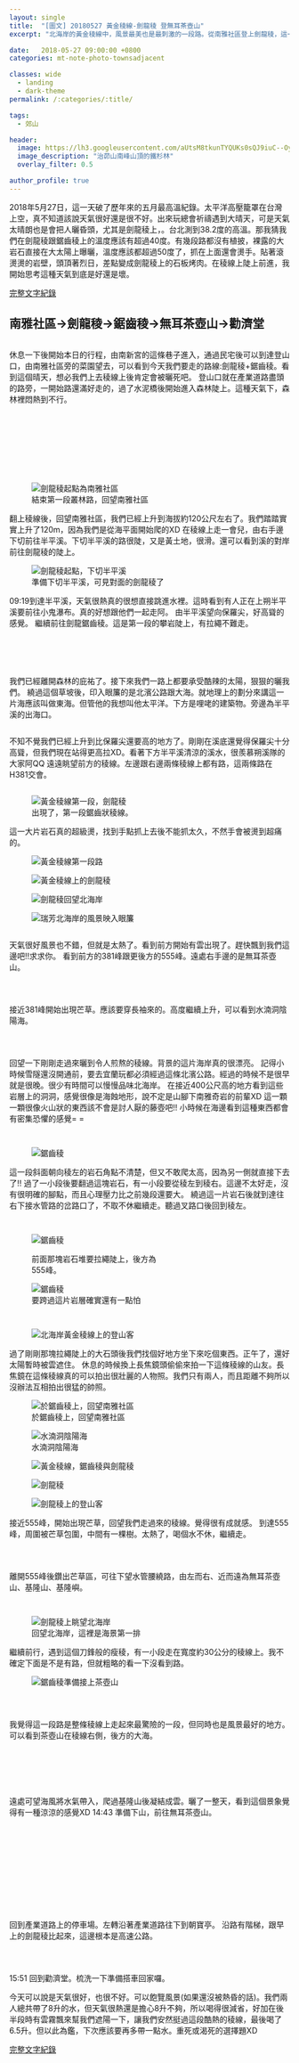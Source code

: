 ```yaml
---
layout: single
title:  "[圖文] 20180527 黃金稜線-劍龍稜 登無耳茶壺山"
excerpt: "北海岸的黃金稜線中，風景最美也是最刺激的一段路。從南雅社區登上劍龍稜，這一段稜線是由岩壁瘦稜所組成。風景非常棒，但頂著大太陽爬這條稜線要帶足飲用水。"

date:   2018-05-27 09:00:00 +0800
categories: mt-note-photo-townsadjacent

classes: wide
  - landing
  - dark-theme
permalink: /:categories/:title/

tags:
  - 郊山

header:
  image: https://lh3.googleusercontent.com/aUtsM8tkunTYQUKs0sQJ9iuC--OyXQkJJSRhQlpCp2EbEJI89peSYWpndgfN2bJbzYVdtZu_CyPvFimPiuo=w2000-h1800
  image_description: "治茆山南峰山頂的鐵杉林"
  overlay_filter: 0.5

author_profile: true
---
```


2018年5月27日，這一天破了歷年來的五月最高溫紀錄。太平洋高壓籠罩在台灣上空，真不知道該說天氣很好還是很不好。出來玩總會祈禱遇到大晴天，可是天氣太晴朗也是會把人曬昏頭，尤其是劍龍稜上，。台北測到38.2度的高溫。那我猜我們在劍龍稜跟鋸齒稜上的溫度應該有超過40度。有幾段路都沒有植披，裸露的大岩石直接在大太陽上曝曬，溫度應該都超過50度了，抓在上面還會燙手。貼著滾燙燙的岩壁，頭頂著烈日，差點變成劍龍稜上的石板烤肉。在稜線上陡上前進，我開始思考這種天氣到底是好還是壞。

<a href="/mt-note-literal/JainLong/" class="btn btn--primary">完整文字紀錄</a>

## 南雅社區->劍龍稜->鋸齒稜->無耳茶壺山->勸濟堂

<figure class="align-center">
  <img src="https://2.bp.blogspot.com/-7hNJA0n6Ggs/WwuoY_VcgLI/AAAAAAAA2hM/daO1VKO4HKcxFj4fuVm3K6WWuEV_NIHpQCKgBGAs/s1600/_MG_7135.JPG" alt="">
  <figcaption> </figcaption>
</figure> 

休息一下後開始本日的行程，由南新宮的這條巷子進入，通過民宅後可以到達登山口，由南雅社區旁的菜園望去，可以看到今天我們要走的路線:劍龍稜+鋸齒稜。看到這個晴天，想必我們上去稜線上後肯定會被曬死吧。
登山口就在產業道路盡頭的路旁，一開始路還滿好走的，過了水泥橋後開始進入森林陡上。這種天氣下，森林裡悶熱到不行。

<figure style="width: 45% " class="align-left">
  <img src="https://3.bp.blogspot.com/-KNHcykel83c/WwuoMNowpYI/AAAAAAAA2hE/FvSkCr4fRp4xkD0oESzo56acHYuVqqDcgCKgBGAs/s1600/_MG_7124.JPG" alt="">
  <figcaption> </figcaption>
</figure> 

<figure style="width: 45%" class="align-right">
  <img src="https://3.bp.blogspot.com/-Mvk4JFZIR38/WwuoUgzUhfI/AAAAAAAA2hI/wBDQwiGIRrgAYnjQHyIShs9i2cVfRk3mgCKgBGAs/s1600/_MG_7126.JPG" alt="">
  <figcaption> </figcaption>
</figure> 


<figure class="align-center">
  <img src="https://4.bp.blogspot.com/-vM_cUYupPH0/WwupLxVuJHI/AAAAAAAA2hk/y09AzOSOAWgP97KUiHeTZ3SfQk1G43PaQCKgBGAs/s1600/_MG_7138.JPG" alt="">
  <figcaption> </figcaption>
</figure> 


<figure style="width: 45% " class="align-left">
  <img src="https://3.bp.blogspot.com/-a1BGILKbDcw/Wwur1eajUsI/AAAAAAAA2iE/rrDEzzF7urkZoTbWVg4-uXKLDWR_-gE-ACLcBGAs/s1600/_MG_7139.JPG" alt="">
  <figcaption> </figcaption>
</figure> 

<figure style="width: 45%" class="align-right">
  <img src="https://1.bp.blogspot.com/-RNyArXhcyA4/Wwur1FM4ykI/AAAAAAAA2iA/iLV9l_qlbQERoEzLro-hDFJWl7enatt5QCLcBGAs/s1600/_MG_7140.JPG" alt="">
  <figcaption> </figcaption>
</figure> 

<figure style="width: 45% " class="align-left">
  <img src="https://4.bp.blogspot.com/-6zYeN5jqR4Y/Wwur1IpUpyI/AAAAAAAA2h8/xLOoqCjCgyUzUeJ1Hdzyzy73rLDUanCbwCLcBGAs/s1600/_MG_7142.JPG" alt="">
  <figcaption> </figcaption>
</figure> 

<figure style="width: 45%" class="align-right">
  <img src="https://2.bp.blogspot.com/-lJ4D495yi0E/Wwur16IBOJI/AAAAAAAA2iM/nRcyuVhY2HgcWr_EELAAbT2VJxDBrUR_gCLcBGAs/s1600/_MG_7143.JPG" alt="">
  <figcaption> </figcaption>
</figure> 

<figure style="width: 45% " class="align-left">
  <img src="" alt="">
  <figcaption> </figcaption>
</figure> 

<figure style="width: 45%" class="align-right">
  <img src="" alt="">
  <figcaption> </figcaption>
</figure> 

<figure class="align-center">
  <img src="https://2.bp.blogspot.com/-kIrWGk23q7Y/Wwur11su1PI/AAAAAAAA2iI/do3WZMTtf8UzFgxj3lXJetqWC9GpUB7ngCLcBGAs/s1600/_MG_7146.JPG" alt="劍龍稜起點為南雅社區">
  <figcaption> 結束第一段叢林路，回望南雅社區 </figcaption>
</figure> 

翻上稜線後，回望南雅社區，我們已經上升到海拔約120公尺左右了。我們踏踏實實上升了120m，因為我們是從海平面開始爬的XD 
在稜線上走一會兒，由右手邊下切前往半平溪。下切半平溪的路很陡，又是黃土地，很滑。還可以看到溪的對岸前往劍龍稜的陡上。

<figure class="align-center">
  <img src="https://2.bp.blogspot.com/-28fyVlNbVMk/Wwus4W6vIbI/AAAAAAAA2io/ZArnNO2QzRc_mO3ZgQDRa_oDAGryaQUngCLcBGAs/s1600/_MG_7151.JPG" alt="劍龍稜起點，下切半平溪">
  <figcaption> 準備下切半平溪，可見對面的劍龍稜了 </figcaption>
</figure> 

09:19到達半平溪，天氣很熱真的很想直接跳進水裡。這時看到有人正在上朔半平溪要前往小鬼瀑布。真的好想跟他們一起走阿。
由半平溪望向保羅尖，好高聳的感覺。
繼續前往劍龍鋸齒稜。這是第一段的攀岩陡上，有拉繩不難走。

<figure style="width: 45% " class="align-left">
  <img src="https://3.bp.blogspot.com/-I_ENoYyHd9w/Wwus5EiEpzI/AAAAAAAA2is/kXoABiirgAEy4Ll5OWDfAosMTcLWD49WgCLcBGAs/s1600/_MG_7156.JPG" alt="">
  <figcaption> </figcaption>
</figure> 

<figure style="width: 45%" class="align-right">
  <img src="https://3.bp.blogspot.com/-yNGWpvcPp2Q/Wwus5nCTFmI/AAAAAAAA2iw/kjDeFQSQTiAAWO9H8Z3HvRL58pK3I4LtgCLcBGAs/s1600/_MG_7158.JPG" alt="">
  <figcaption> </figcaption>
</figure> 

<figure style="width: 45% " class="align-left">
  <img src="https://4.bp.blogspot.com/-6-SqG5UiIn0/Wwus5nn4tuI/AAAAAAAA2i0/XF93Do-cV5AGKuu0e662n4sgEoYhvhblACLcBGAs/s1600/_MG_7160.JPG" alt="">
  <figcaption> </figcaption>
</figure> 

<figure style="width: 45%" class="align-right">
  <img src="https://2.bp.blogspot.com/-HDQBHKV9kQA/Wwus52RbZMI/AAAAAAAA2i4/7dvhXWvi43UI8Ubn33Vn6M6nosQnprlQwCLcBGAs/s1600/_MG_7161.JPG" alt="">
  <figcaption> </figcaption>
</figure> 


<figure class="align-center">
  <img src="https://2.bp.blogspot.com/-nSo3Aa6p2pI/Wwus6l_UYRI/AAAAAAAA2i8/MwddmK094-EnCARa7TjVufhF_caYlI6FACLcBGAs/s1600/_MG_7165.JPG" alt="">
  <figcaption> </figcaption>
</figure> 

我們已經離開森林的庇祐了。接下來我們一路上都要承受酷辣的太陽，狠狠的曬我們。
繞過這個草坡後，印入眼簾的是北濱公路跟大海。就地理上的劃分來講這一片海應該叫做東海。但管他的我想叫他太平洋。下方是哩咾的建築物。旁邊為半平溪的出海口。

<figure class="align-center">
  <img src="https://2.bp.blogspot.com/-K6nQm2P9Zb8/WwuvVZT4MjI/AAAAAAAA2kI/HzlotNOrZAQCS2h7o3Q-YcYEfeONkiGagCLcBGAs/s1600/_MG_7170.JPG" alt="">
  <figcaption> </figcaption>
</figure> 

不知不覺我們已經上升到比保羅尖還要高的地方了。剛剛在溪底還覺得保羅尖十分高聳，但我們現在站得更高拉XD。看著下方半平溪清涼的溪水，很羨慕朔溪隊的大家阿QQ
遠遠眺望前方的稜線。左邊跟右邊兩條稜線上都有路，這兩條路在H381交會。

<figure class="align-center">
  <img src="https://2.bp.blogspot.com/-kG1PzjtbVgY/WwuuH_LTlaI/AAAAAAAA2js/l3hAnHhjz-k4xBPtSsSOuXrq6OultmaRQCLcBGAs/s1600/_MG_7180.JPG" alt="">
  <figcaption> </figcaption>
</figure> 

<figure class="align-center">
  <img src="https://2.bp.blogspot.com/-b3Zl3hIKIAk/WwuwOCwTt3I/AAAAAAAA2kU/UTgI20tWH1w04VXQ-FXeWR-Yatp4i5REgCLcBGAs/s1600/_MG_7178.JPG" alt="黃金稜線第一段，劍龍稜">
  <figcaption> 出現了，第一段鋸齒狀稜線。 </figcaption>
</figure> 

這一大片岩石真的超級燙，找到手點抓上去後不能抓太久，不然手會被燙到超痛的。

<figure style="width: 45% " class="align-left">
  <img src="https://1.bp.blogspot.com/-836zm4qN6X0/Wwuww1a6ALI/AAAAAAAA2kc/kFZmZdWeoYEh24shnEMEuPkHaRjgWC6wgCLcBGAs/s1600/_MG_7191.JPG" alt="黃金稜線第一段路">
  <figcaption> </figcaption>
</figure> 

<figure style="width: 45%" class="align-right">
  <img src="https://4.bp.blogspot.com/--LtW0-_M27g/WwuuIp-ai2I/AAAAAAAA2j0/TdhKFqS1ieEJLMnymxdpAIqzPbfhPD8FwCLcBGAs/s1600/_MG_7197.JPG" alt="黃金稜線上的劍龍稜">
  <figcaption> </figcaption>
</figure> 

<figure style="width: 45% " class="align-left">
  <img src="https://3.bp.blogspot.com/-G2_TFei7Wzs/WwuxFQVkxqI/AAAAAAAA2ks/8GzVMXRLEGsbWCE8N_Tz2cv63lcH9SghwCLcBGAs/s1600/_MG_7202.JPG" alt="劍龍稜回望北海岸">
  <figcaption> </figcaption>
</figure> 

<figure style="width: 45%" class="align-right">
  <img src="https://2.bp.blogspot.com/-3NSuSTswcUg/WwuxE0RueXI/AAAAAAAA2ko/2sNi2IGhqOAV1AFBfkELHA_nqUfy6lcfgCLcBGAs/s1600/_MG_7203.JPG" alt="瑞芳北海岸的風景映入眼簾">
  <figcaption> </figcaption>
</figure> 

<figure class="align-center">
  <img src="https://4.bp.blogspot.com/-TFbbRenWebQ/WwuxFW11lRI/AAAAAAAA2kw/zvnhMCy_pYYLjx7BsIw_9kiVg3oCskqBACLcBGAs/s1600/_MG_7204.JPG" alt="">
  <figcaption> </figcaption>
</figure> 

天氣很好風景也不錯，但就是太熱了。看到前方開始有雲出現了。趕快飄到我們這邊吧!!求求你。
看到前方的381峰跟更後方的555峰。遠處右手邊的是無耳茶壺山。

<figure style="width: 45% " class="align-left">
  <img src="https://1.bp.blogspot.com/-_bnUasQexhk/WwuxF8ydqfI/AAAAAAAA2k0/pIUnWiLtl0QCVBHW94mzJ0NYKikTmkWxACLcBGAs/s1600/_MG_7209.JPG" alt="">
  <figcaption> </figcaption>
</figure> 

<figure style="width: 45%" class="align-right">
  <img src="https://2.bp.blogspot.com/-YrYTZ-VHa-g/Wwuxz7Q6_9I/AAAAAAAA2lM/Nni_u7egt4cVYLK9MXON8oiks3uBwNK_wCLcBGAs/s1600/_MG_7219.JPG" alt="">
  <figcaption> </figcaption>
</figure> 

<figure class="align-center">
  <img src="https://4.bp.blogspot.com/-aw7uA3Yvje0/Wwuxz-YogyI/AAAAAAAA2lQ/ThhfLAxX1hso9TCgfZVgFnUPBszgC5cEACLcBGAs/s1600/_MG_7223.JPG" alt="">
  <figcaption> </figcaption>
</figure> 

接近381峰開始出現芒草。應該要穿長袖來的。高度繼續上升，可以看到水湳洞陰陽海。

<figure style="width: 45% " class="align-left">
  <img src="https://3.bp.blogspot.com/-uRV25yHfRMY/Wwuxz1Xe_CI/AAAAAAAA2lI/R5zBiC9-6iYpPvtmdvtr7ZjEcG5_LYEfwCLcBGAs/s1600/_MG_7225.JPG" alt="">
  <figcaption> </figcaption>
</figure> 

<figure style="width: 45%" class="align-right">
  <img src="https://2.bp.blogspot.com/-EXN4Jei8_uo/WwuyybCSxzI/AAAAAAAA2lo/4u3bNlHB50EWjMWrjqp13P2AS7dR8brxwCLcBGAs/s1600/_MG_7228.JPG" alt="">
  <figcaption> </figcaption>
</figure> 

<figure class="align-center">
  <img src="https://4.bp.blogspot.com/-MUuLiEe01bY/Wwuyyf1r6MI/AAAAAAAA2lk/rfAFbmtPrAAwR4JFJg-C-w6mQKBykcpHACLcBGAs/s1600/_MG_7232.JPG" alt="">
  <figcaption> </figcaption>
</figure> 

回望一下剛剛走過來曬到令人煎熬的稜線。背景的這片海岸真的很漂亮。
記得小時候雪隧還沒開通前，要去宜蘭玩都必須經過這條北濱公路。經過的時候不是很早就是很晚。很少有時間可以慢慢品味北海岸。
在接近400公尺高的地方看到這些岩層上的洞洞，感覺很像是海蝕地形，說不定是山腳下南雅奇岩的前輩XD
這一顆一顆很像火山狀的東西該不會是討人厭的藤壺吧!!
小時候在海邊看到這種東西都會有密集恐懼的感覺= =

<figure style="width: 45% " class="align-left">
  <img src="https://3.bp.blogspot.com/-I1eEdGqm-zo/WwuyyQS4TlI/AAAAAAAA2ls/d6spQEsZH3UHceD4__AgBjBz2xqiVhZuQCLcBGAs/s1600/_MG_7244.JPG" alt="">
  <figcaption> </figcaption>
</figure> 

<figure style="width: 45%" class="align-right">
  <img src="https://4.bp.blogspot.com/-xTJndrCfXds/Wwuyy5Do5kI/AAAAAAAA2lw/VZq3f6tKzj02JJ-ZcPlG8CwM_GmQRpfNQCLcBGAs/s1600/_MG_7246.JPG" alt="">
  <figcaption> </figcaption>
</figure> 

<figure class="align-center">
  <img src="https://3.bp.blogspot.com/-YHcOYbh8Kjk/WwuyzEU0lWI/AAAAAAAA2l0/uJNqLsxeYfsIcYVHKvNGfEoAmHkdqZwkgCLcBGAs/s1600/_MG_7268.JPG" alt="鋸齒稜">
  <figcaption> </figcaption>
</figure> 

這一段斜面朝向稜左的岩石角點不清楚，但又不敢爬太高，因為另一側就直接下去了!!
過了一小段後要翻過這塊岩石，有一小段要從稜左到稜右。這邊不太好走，沒有很明確的腳點，而且心理壓力比之前幾段還要大。
繞過這一片岩石後就到達往右下接水管路的岔路口了，不取不休繼續走。聽過叉路口後回到稜左。

<figure style="width: 45% " class="align-left">
  <img src="https://2.bp.blogspot.com/-w9iiTkFnkQ0/WwvBl2lCX_I/AAAAAAAA2mM/FZW23MF8BrgN9fMOirO_oQCi1vyP6yGWACLcBGAs/s1600/_MG_7270.JPG" alt="">
  <figcaption> </figcaption>
</figure> 

<figure style="width: 45%" class="align-right">
  <img src="https://1.bp.blogspot.com/-tvanJ7XtxwE/WwvBly8C1FI/AAAAAAAA2mU/OQwzRw2HhH40uB4mkX8kIH_EpgwVAePsgCLcBGAs/s1600/_MG_7274.JPG" alt="">
  <figcaption> </figcaption>
</figure> 

<figure class="align-center">
  <img src="https://1.bp.blogspot.com/-BWkcFEHPBMg/WwvBlygrU5I/AAAAAAAA2mQ/JXM1vgjV0uUdDorBWbd74foCuQeMxTlowCLcBGAs/s1600/_MG_7276.JPG" alt="鋸齒稜">
  <figcaption> </figcaption>
</figure> 

<figure style="width: 45% " class="align-left">
  <img src="https://1.bp.blogspot.com/-rFpGTCruUIA/WwvCRJbSjAI/AAAAAAAA2ms/DOLJgh2nuXQpWsdrXWPrarVgYMRgi9NgQCLcBGAs/s1600/_MG_7279.JPG" alt="">
  <figcaption> 前面那塊岩石堆要拉繩陡上，後方為555峰。 </figcaption>
</figure> 

<figure style="width: 45%" class="align-right">
  <img src="https://3.bp.blogspot.com/-kxhcmTIWvzs/WwvCRI_fhAI/AAAAAAAA2mo/xXTogssnf00W1awopwExyM7tXxOMXrggACLcBGAs/s1600/_MG_7280.JPG" alt="鋸齒稜">
  <figcaption> 要跨過這片岩層確實還有一點怕 </figcaption>
</figure> 

<figure style="width: 45% " class="align-left">
  <img src="https://3.bp.blogspot.com/-4uzJVkzxKgw/WwvCRNi0DjI/AAAAAAAA2mw/GXhK6yDqdn868dA_QQ5jFwqfgQTtdmfGACLcBGAs/s1600/_MG_7284.JPG" alt="">
  <figcaption> </figcaption>
</figure> 

<figure style="width: 45%" class="align-right">
  <img src="https://2.bp.blogspot.com/-Bm9vpuMTqNU/WwvDPdlBgjI/AAAAAAAA2nM/mpqQMkpJjK8SmuIf6LKW0jOcygzfv7FCQCLcBGAs/s1600/_MG_7285.JPG" alt="">
  <figcaption> </figcaption>
</figure> 

<figure class="align-center">
  <img src="https://4.bp.blogspot.com/-U2qoQra2hVg/WwvDRbTw2II/AAAAAAAA2ns/yDcf_lCjtaMm4oXz5b_usi_ekZiiQJ2EgCLcBGAs/s1600/_MG_7316.JPG" alt="北海岸黃金稜線上的登山客">
  <figcaption> </figcaption>
</figure> 

過了剛剛那塊拉繩陡上的大石頭後我們找個好地方坐下來吃個東西。正午了，還好太陽暫時被雲遮住。
休息的時候換上長焦鏡頭偷偷來拍一下這條稜線的山友。長焦鏡在這條稜線真的可以拍出很壯麗的人物照。我們只有兩人，而且距離不夠所以沒辦法互相拍出很猛的帥照。

<figure class="align-center">
  <img src="https://3.bp.blogspot.com/-tVru82tSSCs/WwvDQh9i41I/AAAAAAAA2nc/AFYtZ4RI2q4XL_uHluEtlL6flA2xJFrSQCLcBGAs/s1600/_MG_7299.JPG" alt="於鋸齒稜上，回望南雅社區">
  <figcaption> 於鋸齒稜上，回望南雅社區 </figcaption>
</figure> 

<figure class="align-center">
  <img src="https://3.bp.blogspot.com/-Js1CYO_gFY0/WwvDRcA7AoI/AAAAAAAA2no/ffKs3wQpr_s2VG2GwtTcGTzT1vuOyB_3QCLcBGAs/s1600/_MG_7310.JPG" alt="水湳洞陰陽海">
  <figcaption> 水湳洞陰陽海 </figcaption>
</figure> 

<figure style="width: 45% " class="align-left">
  <img src="https://4.bp.blogspot.com/-zcJq8jnYt3g/WwvDQP0tXdI/AAAAAAAA2nU/Oy93uPD9yFceRJBK4LXTKuiCUISidMf3ACLcBGAs/s1600/_MG_7293.JPG" alt="黃金稜線，鋸齒稜與劍龍稜">
  <figcaption> </figcaption>
</figure> 

<figure style="width: 45%" class="align-right">
  <img src="https://2.bp.blogspot.com/-LDRaVAmKPtA/WwvDQRfgWgI/AAAAAAAA2nY/XmujaNmhLLQxktofHcLJx7KRg74tOyhHQCLcBGAs/s1600/_MG_7294.JPG" alt="劍龍稜">
  <figcaption> </figcaption>
</figure> 

<figure class="align-center">
  <img src="https://4.bp.blogspot.com/-EE60B6RD_wI/WwvDSOrX9BI/AAAAAAAA2nw/ob9IRA3TPU0htPusJIEy825iAkY5LqfuACLcBGAs/s1600/_MG_7317.JPG" alt="劍龍稜上的登山客">
  <figcaption>  </figcaption>
</figure>

接近555峰，開始出現芒草，回望我們走過來的稜線。覺得很有成就感。
到達555峰，周圍被芒草包圍，中間有一棵樹。太熱了，喝個水不休，繼續走。


<figure style="width: 45% " class="align-left">
  <img src="https://2.bp.blogspot.com/-xBOFJN5N0Vw/WwvFD3vWqiI/AAAAAAAA2og/WXpncbob1EYZW11gCEe6EdLH-pFpinzvwCLcBGAs/s1600/_MG_7338.JPG" alt="">
  <figcaption> </figcaption>
</figure> 

<figure style="width: 45%" class="align-right">
  <img src="https://2.bp.blogspot.com/-k4YX8AHoXFM/WwvFEU53wnI/AAAAAAAA2ok/j3MzHzIZarkr6TS5FMh9MyTDWKhYbC9xQCLcBGAs/s1600/_MG_7340.JPG" alt="">
  <figcaption> </figcaption>
</figure>

<figure class="align-center">
  <img src="https://1.bp.blogspot.com/-_31mWcv8T0Q/WwvFEdSHY0I/AAAAAAAA2oo/H3yKmFdbNhMGpIUUsvMqGfvTU6QaIChsACLcBGAs/s1600/_MG_7342.JPG" alt="">
  <figcaption> </figcaption>
</figure> 

離開555峰後鑽出芒草區，可往下望水管腰繞路，由左而右、近而遠為無耳茶壺山、基隆山、基隆嶼。

<figure style="width: 45% " class="align-left">
  <img src="https://2.bp.blogspot.com/-gpDgzoBLJZM/WwvJ94LtK0I/AAAAAAAA2o8/MMoHeqg7Lzc7qDTS1Iq1uZn0aClNsaozgCLcBGAs/s1600/_MG_7351.JPG" alt="">
  <figcaption> </figcaption>
</figure> 

<figure style="width: 45%" class="align-right">
  <img src="https://2.bp.blogspot.com/-7zGrUDiY2As/WwvJ-E0ub4I/AAAAAAAA2pE/WwdRqGM2EaMphyBJogRwVNWyuRTHNxMcgCLcBGAs/s1600/_MG_7353.JPG" alt="">
  <figcaption> </figcaption>
</figure>

<figure class="align-center">
  <img src="https://2.bp.blogspot.com/-R573mjrBHrY/WwvJ_TVpP0I/AAAAAAAA2pM/xv3aHAkuLYQtfPmdoOq2V7e3m7FYThbxgCLcBGAs/s1600/_MG_7391.JPG" alt="劍龍稜上眺望北海岸">
  <figcaption> 回望北海岸，這裡是海景第一排 </figcaption>
</figure> 

繼續前行，遇到這個刀鋒般的瘦稜，有一小段走在寬度約30公分的稜線上。我不確定下面是不是有路，但就粗略的看一下沒看到路。

<figure class="align-center">
  <img src="https://4.bp.blogspot.com/-fbBsvsUCWzU/WwvKAoPJ6NI/AAAAAAAA2pg/GXSdX0n6ojk8BZZlb6rJddDaBRYhtIgHQCLcBGAs/s1600/_MG_7476.JPG" alt="鋸齒稜準備接上茶壺山">
  <figcaption> </figcaption>
</figure> 

<figure style="width: 45% " class="align-left">
  <img src="https://4.bp.blogspot.com/-DJJgA4gtlp4/WwvKAxh_9BI/AAAAAAAA2pk/4FsiUCRTiG8Ik5g4MIhG4tMr1OIKLOuLQCLcBGAs/s1600/_MG_7478.JPG" alt="">
  <figcaption> </figcaption>
</figure> 

<figure style="width: 45%" class="align-right">
  <img src="https://1.bp.blogspot.com/-NoePqsXGXoU/WwvKBDLpiTI/AAAAAAAA2po/FbYDmM5QHm0lOgT0QFXva3cydXxIwKK_ACLcBGAs/s1600/_MG_7484.JPG" alt="">
  <figcaption> </figcaption>
</figure>

<figure class="align-center">
  <img src="https://2.bp.blogspot.com/-LbZMuAUrfnQ/WwvKBEfvcWI/AAAAAAAA2ps/xurFJbq5cU8mLBzM7RqWVQUvZG8X5EW1ACLcBGAs/s1600/_MG_7486.JPG" alt="">
  <figcaption>  </figcaption>
</figure> 

我覺得這一段路是整條稜線上走起來最驚險的一段，但同時也是風景最好的地方。可以看到茶壺山在稜線右側，後方的大海。

<figure style="width: 45% " class="align-left">
  <img src="https://1.bp.blogspot.com/-bNxWJXLalGk/WwvKBncxehI/AAAAAAAA2pw/Rinc6ju9ZugiROY5Aruh0wsDl_w5l2i9QCLcBGAs/s1600/_MG_7490.JPG" alt="">
  <figcaption> </figcaption>
</figure> 

<figure style="width: 45%" class="align-right">
  <img src="https://1.bp.blogspot.com/-q4w67GqBgmw/WwvKBrIuwRI/AAAAAAAA2p0/Ry051R_Z9VwjIcWz_Oq6aoBoolEjRXPCwCLcBGAs/s1600/_MG_7493.JPG" alt="">
  <figcaption> </figcaption>
</figure>

<figure class="align-center">
  <img src="https://3.bp.blogspot.com/--3TUWa5NcOY/WwvNER2BsNI/AAAAAAAA2qs/DZ7bh_-tCx0uXzpUCfmBb6Sg3PdfAMMpgCLcBGAs/s1600/_MG_7517.JPG" alt="">
  <figcaption> </figcaption>
</figure> 

<figure style="width: 45% " class="align-left">
  <img src="https://1.bp.blogspot.com/-Ln_NE5gjAQY/WwvNEeHZ7QI/AAAAAAAA2qw/tcFOB_XDbls25zuwvDKIGUgi71P0B-R0wCLcBGAs/s1600/_MG_7519.JPG" alt="">
  <figcaption> </figcaption>
</figure> 

<figure style="width: 45%" class="align-right">
  <img src="https://3.bp.blogspot.com/-HU4xD_p54wg/WwvNFC0wyrI/AAAAAAAA2q4/CVwVgX14xnEcetYfUQHiS1MJyhwsVFX2gCLcBGAs/s1600/_MG_7525.JPG" alt="">
  <figcaption> </figcaption>
</figure>

<figure class="align-center">
  <img src="https://2.bp.blogspot.com/-eod8AP4U71s/WwvNFI8aFTI/AAAAAAAA2q8/XRQ69Z8m_Y4Eu-PWApm3B5BDrNdtMPJAACLcBGAs/s1600/_MG_7534.JPG" alt="">
  <figcaption> </figcaption>
</figure> 

遠處可望海風將水氣帶入，爬過基隆山後凝結成雲。曬了一整天，看到這個景象覺得有一種涼涼的感覺XD
14:43 準備下山，前往無耳茶壺山。

<figure style="width: 45% " class="align-left">
  <img src="https://1.bp.blogspot.com/-rB74TxsqAHg/WwvOV0F2huI/AAAAAAAA2rQ/C6GA3Pufacg876ndfHSi10sGxX8GoOntACLcBGAs/s1600/_MG_7537.JPG" alt="">
  <figcaption> </figcaption>
</figure> 

<figure style="width: 45%" class="align-right">
  <img src="https://1.bp.blogspot.com/-I_HzMAEhAFI/WwvOWNtOheI/AAAAAAAA2rY/D5PWf_aVvkkofrn7H-Udeff1fGD03R_UwCLcBGAs/s1600/_MG_7538.JPG" alt="">
  <figcaption> </figcaption>
</figure>

<figure style="width: 45% " class="align-left">
  <img src="https://3.bp.blogspot.com/-nHZrHGvpd1I/WwvOWIg2nhI/AAAAAAAA2rU/ADoNJi9PCEYvT1Cd3XU2lSRRxO-HGOyAwCLcBGAs/s1600/_MG_7541.JPG" alt="">
  <figcaption> </figcaption>
</figure> 

<figure style="width: 45%" class="align-right">
  <img src="https://3.bp.blogspot.com/-Jrr8_Rjkxbs/WwvOWw-FD1I/AAAAAAAA2rc/LeBo5y-bi0wCDgViQUBgF1d0TBLeL8gggCLcBGAs/s1600/_MG_7543.JPG" alt="">
  <figcaption> </figcaption>
</figure>

<figure style="width: 45% " class="align-left">
  <img src="https://1.bp.blogspot.com/-FJS1u4kU6Qs/WwvOXFeipnI/AAAAAAAA2rg/_o24Mf8F5lgVxIz2zlsi59Nf4kSS5zk1QCLcBGAs/s1600/_MG_7546.JPG" alt="">
  <figcaption> </figcaption>
</figure> 

<figure style="width: 45%" class="align-right">
  <img src="https://2.bp.blogspot.com/-HDAWCw3L4jw/WwvOXbHt62I/AAAAAAAA2ro/VIWYHLmCGe0qNKILXJqLadollGa_DeVggCLcBGAs/s1600/_MG_7553.JPG" alt="">
  <figcaption> </figcaption>
</figure>

<figure class="align-center">
  <img src="https://4.bp.blogspot.com/-3MQpl_M8nzU/WwvOXpvpJgI/AAAAAAAA2rs/ZcbZsIRbyvosn1hU3GzS1IUuVL_Nuro-ACLcBGAs/s1600/_MG_7557.JPG" alt="">
  <figcaption> </figcaption>
</figure> 

<figure style="width: 45% " class="align-left">
  <img src="https://1.bp.blogspot.com/-TekklqAcC8Q/WwvOXlMa5nI/AAAAAAAA2rw/-SR9e-vpKpoReI4oEnmukczeqp5X4C45ACLcBGAs/s1600/_MG_7560.JPG" alt="">
  <figcaption> </figcaption>
</figure> 

<figure style="width: 45%" class="align-right">
  <img src="https://1.bp.blogspot.com/-I3lRcoGkZMo/WwvOYCb9WaI/AAAAAAAA2r0/Z2J0pW9IIn8gU5uiQGSwdEtiHjvlQh0PQCLcBGAs/s1600/_MG_7565.JPG" alt="">
  <figcaption> </figcaption>
</figure>

<figure style="width: 45% " class="align-left">
  <img src="https://4.bp.blogspot.com/-n2-2zbI377A/WwvOYS3VTQI/AAAAAAAA2r4/KF0JCs1PsLoA1uK_2l9jOC1mLCTfjyj8wCLcBGAs/s1600/_MG_7567.JPG" alt="">
  <figcaption> </figcaption>
</figure> 

<figure style="width: 45%" class="align-right">
  <img src="https://2.bp.blogspot.com/-zQfdTqiC6aM/WwvOYS-C_wI/AAAAAAAA2r8/E3GLc4LOqXY4SlovO_NOrmVwCJ8dHKNxQCLcBGAs/s1600/_MG_7570.JPG" alt="">
  <figcaption> </figcaption>
</figure>

<figure class="align-center">
  <img src="https://1.bp.blogspot.com/-EwFrynqaiG0/WwvOZHr_DKI/AAAAAAAA2sE/8dMTXiC8xRc1o4fyo7xECxF-XrVLLOV1gCLcBGAs/s1600/_MG_7574.JPG" alt="">
  <figcaption> </figcaption>
</figure> 

回到產業道路上的停車場。左轉沿著產業道路往下到朝寶亭。
沿路有階梯，跟早上的劍龍稜比起來，這邊根本是高速公路。

<figure style="width: 45% " class="align-left">
  <img src="https://3.bp.blogspot.com/-iAYYKE8rS80/WwvOZQySrJI/AAAAAAAA2sI/2cX6ix-bgqMcuzMeCzkV-mZzrKU-AdlNgCLcBGAs/s1600/_MG_7575.JPG" alt="">
  <figcaption> </figcaption>
</figure> 

<figure style="width: 45%" class="align-right">
  <img src="https://2.bp.blogspot.com/-XdF3j1QY0A4/WwvOZpYiP5I/AAAAAAAA2sM/p44Zes5lWKoXZ1ugwERp5YquFhLixdSQgCLcBGAs/s1600/_MG_7581.JPG" alt="">
  <figcaption> </figcaption>
</figure>

<figure class="align-center">
  <img src="https://4.bp.blogspot.com/-k2MsfOVwqiE/WwvOafSQh1I/AAAAAAAA2sY/haI8LNxpoHQvUUyykMtPFP1yRdxAXFY0QCLcBGAs/s1600/_MG_7592.JPG" alt="">
  <figcaption> </figcaption>
</figure> 

15:51 回到勸濟堂。梳洗一下準備搭車回家囉。

今天可以說是天氣很好，也很不好。可以飽覽風景(如果還沒被熱昏的話)。我們兩人總共帶了8升的水，但天氣很熱還是擔心8升不夠，所以喝得很減省，好加在後半段時有雲霧飄來幫我們遮陽一下，讓我們安然挺過這段酷熱的稜線，最後喝了6.5升。但以此為鑑，下次應該要再多帶一點水。重死或渴死的選擇題XD 

<a href="/mt-note-literal/JainLong/" class="btn btn--primary">完整文字紀錄</a>

